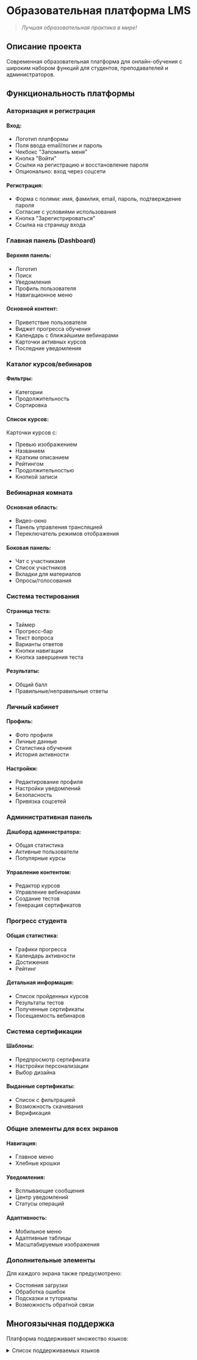 # Образовательная платформа LMS

> *Лучшая образовательная практика в мире!*

## Описание проекта

Современная образовательная платформа для онлайн-обучения с широким набором функций для студентов, преподавателей и администраторов.

## Функциональность платформы

### Авторизация и регистрация

#### Вход:
- Логотип платформы
- Поля ввода email/логин и пароль
- Чекбокс "Запомнить меня"
- Кнопка "Войти"
- Ссылки на регистрацию и восстановление пароля
- Опционально: вход через соцсети

#### Регистрация:
- Форма с полями: имя, фамилия, email, пароль, подтверждение пароля
- Согласие с условиями использования
- Кнопка "Зарегистрироваться"
- Ссылка на страницу входа

### Главная панель (Dashboard)

#### Верхняя панель:
- Логотип
- Поиск
- Уведомления
- Профиль пользователя
- Навигационное меню

#### Основной контент:
- Приветствие пользователя
- Виджет прогресса обучения
- Календарь с ближайшими вебинарами
- Карточки активных курсов
- Последние уведомления

### Каталог курсов/вебинаров

#### Фильтры:
- Категории
- Продолжительность
- Сортировка

#### Список курсов:
Карточки курсов с:
- Превью изображением
- Названием
- Кратким описанием
- Рейтингом
- Продолжительностью
- Кнопкой записи

### Вебинарная комната

#### Основная область:
- Видео-окно
- Панель управления трансляцией
- Переключатель режимов отображения

#### Боковая панель:
- Чат с участниками
- Список участников
- Вкладки для материалов
- Опросы/голосования

### Система тестирования

#### Страница теста:
- Таймер
- Прогресс-бар
- Текст вопроса
- Варианты ответов
- Кнопки навигации
- Кнопка завершения теста

#### Результаты:
- Общий балл
- Правильные/неправильные ответы

### Личный кабинет

#### Профиль:
- Фото профиля
- Личные данные
- Статистика обучения
- История активности

#### Настройки:
- Редактирование профиля
- Настройки уведомлений
- Безопасность
- Привязка соцсетей

### Административная панель

#### Дашборд администратора:
- Общая статистика
- Активные пользователи
- Популярные курсы

#### Управление контентом:
- Редактор курсов
- Управление вебинарами
- Создание тестов
- Генерация сертификатов

### Прогресс студента

#### Общая статистика:
- Графики прогресса
- Календарь активности
- Достижения
- Рейтинг

#### Детальная информация:
- Список пройденных курсов
- Результаты тестов
- Полученные сертификаты
- Посещаемость вебинаров

### Система сертификации

#### Шаблоны:
- Предпросмотр сертификата
- Настройки персонализации
- Выбор дизайна

#### Выданные сертификаты:
- Список с фильтрацией
- Возможность скачивания
- Верификация

### Общие элементы для всех экранов

#### Навигация:
- Главное меню
- Хлебные крошки

#### Уведомления:
- Всплывающие сообщения
- Центр уведомлений
- Статусы операций

#### Адаптивность:
- Мобильное меню
- Адаптивные таблицы
- Масштабируемые изображения

### Дополнительные элементы

Для каждого экрана также предусмотрено:
- Состояния загрузки
- Обработка ошибок
- Подсказки и туториалы
- Возможность обратной связи

## Многоязычная поддержка

Платформа поддерживает множество языков:

<details>
<summary>Список поддерживаемых языков</summary>

- أفضل ممارسة تعليمية على مستوى العالم
- 世界上最好的教育实践!!
- दुनिया में सर्वश्रेष्ठ शैक्षिक अभ्यास!!
- বিশ্বের সেরা শিক্ষাগত অনুশীলন!!
- دنیا کی بہترین تعلیمی مشق!!
- 世界最高の教育実践!!
- 세계 최고의 교육 실천!!
- Найкраща освітня практика у світі!!
- Η καλύτερη εκπαιδευτική πρακτική στον κόσμο!!
- Աշխարհի լավագույն կրթական պրակտիկան!!
- მსოფლიოს საუკეთესო საგანმანათლებლო პრაქტიკა!!
- הפרקטיקה החינוכית הטובה ביותר בעולם!!
- แนวปฏิบัติทางการศึกษาที่ดีที่สุดในโลก!!
- ការអនុវត្តអប់រំដ៏ល្អបំផុតនៅលើពិភពលោក!!
- འཛམ་གླིང་གི་སློབ་གསོའི་ལག་ལེན་ཡག་ཤོས!!
- ကမ္ဘာ့အကောင်းဆုံးပညာရေးလေ့ကျင့်မှု!!
- በዓለም ውስጥ ከሚገኙ አስተማሪያን ልምምድ!!
- ලෝකයේ හොඳම අධ්යාපනික පරිචය!!
- உலகின் சிறந்த கல்வி நடைமுறை!!
- ಪ್ರಪಂಚದ ಅತ್ಯುತ್ತಮ ಶೈಕ್ಷಣಿಕ ಅಭ್ಯಾಸ!!
- ప్రపంచంలో ఉత్తమ విద్యాపర అభ్యాసం!!
- ലോകത്തിലെ ഏറ്റവും മികച്ച വിദ്യാഭ്യാസ പരിപാടി!!
</details>